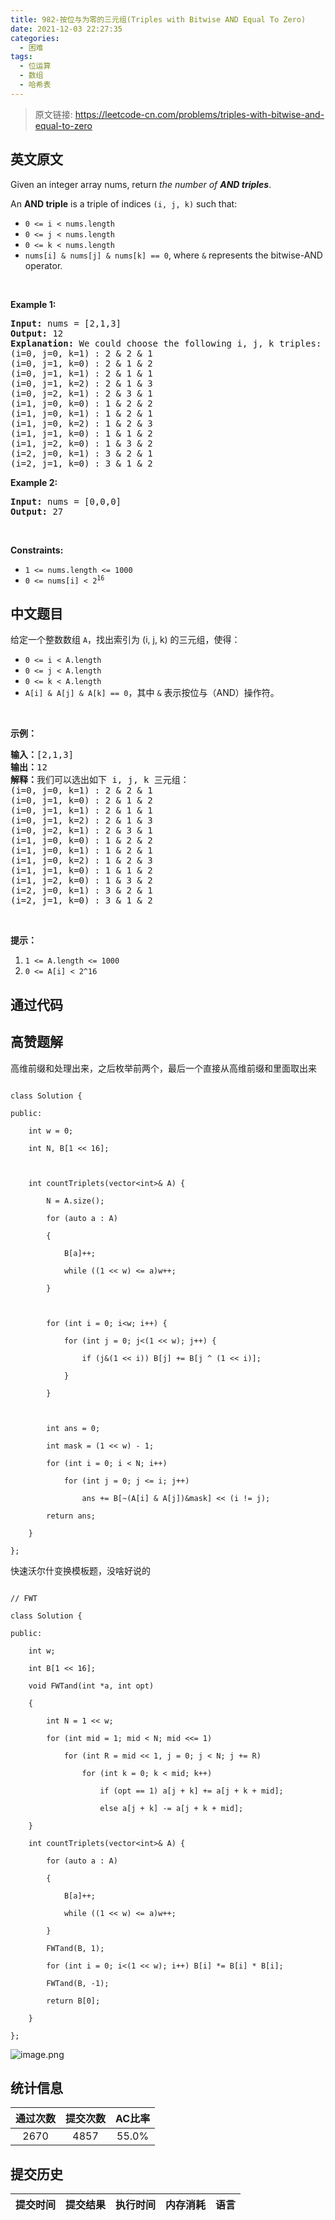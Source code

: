```yaml
---
title: 982-按位与为零的三元组(Triples with Bitwise AND Equal To Zero)
date: 2021-12-03 22:27:35
categories:
  - 困难
tags:
  - 位运算
  - 数组
  - 哈希表
---
```


> 原文链接: https://leetcode-cn.com/problems/triples-with-bitwise-and-equal-to-zero


## 英文原文
<div><p>Given an integer array nums, return <em>the number of <strong>AND triples</strong></em>.</p>

<p>An <strong>AND triple</strong> is a triple of indices <code>(i, j, k)</code> such that:</p>

<ul>
	<li><code>0 &lt;= i &lt; nums.length</code></li>
	<li><code>0 &lt;= j &lt; nums.length</code></li>
	<li><code>0 &lt;= k &lt; nums.length</code></li>
	<li><code>nums[i] &amp; nums[j] &amp; nums[k] == 0</code>, where <code>&amp;</code> represents the bitwise-AND operator.</li>
</ul>

<p>&nbsp;</p>
<p><strong>Example 1:</strong></p>

<pre>
<strong>Input:</strong> nums = [2,1,3]
<strong>Output:</strong> 12
<strong>Explanation:</strong> We could choose the following i, j, k triples:
(i=0, j=0, k=1) : 2 &amp; 2 &amp; 1
(i=0, j=1, k=0) : 2 &amp; 1 &amp; 2
(i=0, j=1, k=1) : 2 &amp; 1 &amp; 1
(i=0, j=1, k=2) : 2 &amp; 1 &amp; 3
(i=0, j=2, k=1) : 2 &amp; 3 &amp; 1
(i=1, j=0, k=0) : 1 &amp; 2 &amp; 2
(i=1, j=0, k=1) : 1 &amp; 2 &amp; 1
(i=1, j=0, k=2) : 1 &amp; 2 &amp; 3
(i=1, j=1, k=0) : 1 &amp; 1 &amp; 2
(i=1, j=2, k=0) : 1 &amp; 3 &amp; 2
(i=2, j=0, k=1) : 3 &amp; 2 &amp; 1
(i=2, j=1, k=0) : 3 &amp; 1 &amp; 2
</pre>

<p><strong>Example 2:</strong></p>

<pre>
<strong>Input:</strong> nums = [0,0,0]
<strong>Output:</strong> 27
</pre>

<p>&nbsp;</p>
<p><strong>Constraints:</strong></p>

<ul>
	<li><code>1 &lt;= nums.length &lt;= 1000</code></li>
	<li><code>0 &lt;= nums[i] &lt; 2<sup>16</sup></code></li>
</ul>
</div>

## 中文题目
<div><p>给定一个整数数组&nbsp;<code>A</code>，找出索引为 (i, j, k) 的三元组，使得：</p>

<ul>
	<li><code>0 &lt;= i &lt; A.length</code></li>
	<li><code>0 &lt;= j &lt; A.length</code></li>
	<li><code>0 &lt;= k &lt; A.length</code></li>
	<li><code>A[i]&nbsp;&amp; A[j]&nbsp;&amp; A[k] == 0</code>，其中&nbsp;<code>&amp;</code>&nbsp;表示按位与（AND）操作符。</li>
</ul>

<p>&nbsp;</p>

<p><strong>示例：</strong></p>

<pre><strong>输入：</strong>[2,1,3]
<strong>输出：</strong>12
<strong>解释：</strong>我们可以选出如下 i, j, k 三元组：
(i=0, j=0, k=1) : 2 &amp; 2 &amp; 1
(i=0, j=1, k=0) : 2 &amp; 1 &amp; 2
(i=0, j=1, k=1) : 2 &amp; 1 &amp; 1
(i=0, j=1, k=2) : 2 &amp; 1 &amp; 3
(i=0, j=2, k=1) : 2 &amp; 3 &amp; 1
(i=1, j=0, k=0) : 1 &amp; 2 &amp; 2
(i=1, j=0, k=1) : 1 &amp; 2 &amp; 1
(i=1, j=0, k=2) : 1 &amp; 2 &amp; 3
(i=1, j=1, k=0) : 1 &amp; 1 &amp; 2
(i=1, j=2, k=0) : 1 &amp; 3 &amp; 2
(i=2, j=0, k=1) : 3 &amp; 2 &amp; 1
(i=2, j=1, k=0) : 3 &amp; 1 &amp; 2
</pre>

<p>&nbsp;</p>

<p><strong>提示：</strong></p>

<ol>
	<li><code>1 &lt;= A.length &lt;= 1000</code></li>
	<li><code>0 &lt;= A[i] &lt; 2^16</code></li>
</ol>
</div>

## 通过代码
<RecoDemo>
</RecoDemo>


## 高赞题解
高维前缀和处理出来，之后枚举前两个，最后一个直接从高维前缀和里面取出来
```
class Solution {
public:
	int w = 0;
	int N, B[1 << 16];

	int countTriplets(vector<int>& A) {
		N = A.size();
		for (auto a : A)
		{
			B[a]++;
			while ((1 << w) <= a)w++;
		}

		for (int i = 0; i<w; i++) {
			for (int j = 0; j<(1 << w); j++) {
				if (j&(1 << i)) B[j] += B[j ^ (1 << i)];
			}
		}

		int ans = 0;
		int mask = (1 << w) - 1;
		for (int i = 0; i < N; i++)
			for (int j = 0; j <= i; j++)
				ans += B[~(A[i] & A[j])&mask] << (i != j);
		return ans;
	}
};
```
快速沃尔什变换模板题，没啥好说的
```
// FWT
class Solution {
public:
	int w;
	int B[1 << 16];
	void FWTand(int *a, int opt)
	{
		int N = 1 << w;
		for (int mid = 1; mid < N; mid <<= 1)
			for (int R = mid << 1, j = 0; j < N; j += R)
				for (int k = 0; k < mid; k++)
					if (opt == 1) a[j + k] += a[j + k + mid];
					else a[j + k] -= a[j + k + mid];
	}
	int countTriplets(vector<int>& A) {
		for (auto a : A)
		{
			B[a]++;
			while ((1 << w) <= a)w++;
		}
		FWTand(B, 1);
		for (int i = 0; i<(1 << w); i++) B[i] *= B[i] * B[i];
		FWTand(B, -1);
		return B[0];
	}
};
```

![image.png](../images/triples-with-bitwise-and-equal-to-zero-0.png)


## 统计信息
| 通过次数 | 提交次数 | AC比率 |
| :------: | :------: | :------: |
|    2670    |    4857    |   55.0%   |

## 提交历史
| 提交时间 | 提交结果 | 执行时间 |  内存消耗  | 语言 |
| :------: | :------: | :------: | :--------: | :--------: |
